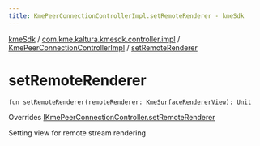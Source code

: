 ```yaml
---
title: KmePeerConnectionControllerImpl.setRemoteRenderer - kmeSdk
---
```


[kmeSdk](../../index.html) / [com.kme.kaltura.kmesdk.controller.impl](../index.html) / [KmePeerConnectionControllerImpl](index.html) / [setRemoteRenderer](./set-remote-renderer.html)

# setRemoteRenderer

`fun setRemoteRenderer(remoteRenderer: `[`KmeSurfaceRendererView`](../../com.kme.kaltura.kmesdk.webrtc.view/-kme-surface-renderer-view/index.html)`): `[`Unit`](https://kotlinlang.org/api/latest/jvm/stdlib/kotlin/-unit/index.html)

Overrides [IKmePeerConnectionController.setRemoteRenderer](../../com.kme.kaltura.kmesdk.controller/-i-kme-peer-connection-controller/set-remote-renderer.html)

Setting view for remote stream rendering

